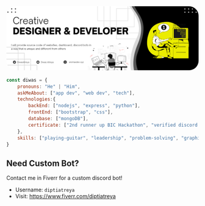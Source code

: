 <img src="b_diwas.png" style="border-radius:25px">
<br>

```js
const diwas = {
    pronouns: "He" | "Him",
    askMeAbout: ["app dev", "web dev", "tech"],
    technologies:{
        backEnd: ["nodejs", "express", "python"],
        frontEnd: ["bootstrap", "css"],
        database: ["mongoDB"],
        certificate: ["2nd runner up BIC Hackathon", "verified discord developer", "etc"]
    },
    skills: ["playing-guitar", "leadership", "problem-solving", "graphic-designer"],
}
```


## Need Custom Bot? 
Contact me in Fiverr for a custom discord bot!
- Username: `diptiatreya`
- Visit: https://www.fiverr.com/diptiatreya
